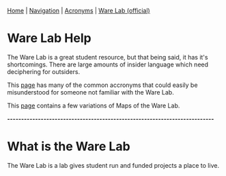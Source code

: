 [Home](https://nmstamps.github.io/WareLab/) | [Navigation](map.md) | [Acronyms](acronyms.md) | [Ware Lab (official)](https://eng.vt.edu/warelab.html)

# Ware Lab Help

The Ware Lab is a great student resource, but that being said, it has it's shortcomings. There are large amounts of insider language which need deciphering for outsiders.

This [page](acronyms.md) has many of the common accronyms that could easily be misunderstood for someone not familiar with the Ware Lab.

This [page](map.md) contains a few variations of Maps of the Ware Lab.

**--------------------------------------------------------------------------**

# What is the Ware Lab

The Ware Lab is a lab gives student run and funded projects a place to live.
